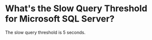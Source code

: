 # What's the Slow Query Threshold for Microsoft SQL Server?<a name="rds_faq_0077"></a>

The slow query threshold is 5 seconds.

